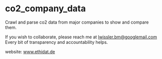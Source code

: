 # co2_company_data
Crawl and parse co2 data from major companies to show and compare them.

If you wish to collaborate, please reach me at lwissler.bm@googlemail.com
Every bit of transparency and accountability helps.

website: www.ethidat.de
